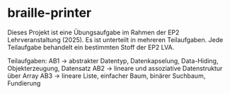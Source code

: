 # braille-printer
Dieses Projekt ist eine Übungsaufgabe im Rahmen der EP2 Lehrveranstaltung (2025). Es ist unterteilt in mehreren Teilaufgaben. Jede Teilaufgabe behandelt ein bestimmten Stoff der EP2 LVA.

Teilaufgaben:
AB1 -> abstrakter Datentyp, Datenkapselung, Data-Hiding, Objekterzeugung, Datensatz
AB2 -> lineare und assoziative Datenstruktur über Array
AB3 -> lineare Liste, einfacher Baum, binärer Suchbaum, Fundierung

